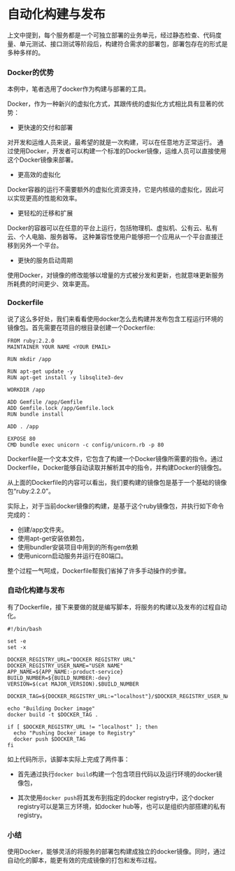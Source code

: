 # 自动化构建与发布

上文中提到，每个服务都是一个可独立部署的业务单元，经过静态检查、代码度量、单元测试、接口测试等阶段后，构建符合需求的部署包，部署包存在的形式是多种多样的。

### Docker的优势

本例中，笔者选用了docker作为构建与部署的工具。

Docker，作为一种新兴的虚拟化方式，其跟传统的虚拟化方式相比具有显著的优势：

 - 更快速的交付和部署

对开发和运维人员来说，最希望的就是一次构建，可以在任意地方正常运行。
通过使用Docker，开发者可以构建一个标准的Docker镜像，运维人员可以直接使用这个Docker镜像来部署。 
- 更高效的虚拟化

Docker容器的运行不需要额外的虚拟化资源支持，它是内核级的虚拟化，因此可以实现更高的性能和效率。

- 更轻松的迁移和扩展

Docker的容器可以在任意的平台上运行，包括物理机、虚拟机、公有云、私有云、个人电脑、服务器等。 这种兼容性使用户能够把一个应用从一个平台直接迁移到另外一个平台。

- 更快的服务启动周期

使用Docker，对镜像的修改能够以增量的方式被分发和更新，也就意味更新服务所耗费的时间更少、效率更高。

### Dockerfile

说了这么多好处，我们来看看使用docker怎么去构建并发布包含工程运行环境的镜像包。首先需要在项目的根目录创建一个Dockerfile:


```
FROM ruby:2.2.0
MAINTAINER YOUR NAME <YOUR EMAIL>

RUN mkdir /app

RUN apt-get update -y
RUN apt-get install -y libsqlite3-dev

WORKDIR /app

ADD Gemfile /app/Gemfile
ADD Gemfile.lock /app/Gemfile.lock
RUN bundle install

ADD . /app

EXPOSE 80
CMD bundle exec unicorn -c config/unicorn.rb -p 80
```

Dockerfile是一个文本文件，它包含了构建一个Docker镜像所需要的指令。通过Dockerfile，Docker能够自动读取并解析其中的指令，并构建Docker的镜像包。

从上面的Dockerfile的内容可以看出，我们要构建的镜像包是基于一个基础的镜像包“ruby:2.2.0”。

实际上，对于当前docker镜像的构建，是基于这个ruby镜像包，并执行如下命令完成的：
- 创建/app文件夹。
- 使用apt-get安装依赖包，
- 使用bundler安装项目中用到的所有gem依赖
- 使用unicorn启动服务并运行在80端口。

整个过程一气呵成，Dockerfile帮我们省掉了许多手动操作的步骤。


### 自动化构建与发布

有了Dockerfile，接下来要做的就是编写脚本，将服务的构建以及发布的过程自动化。

```
#!/bin/bash

set -e 
set -x

DOCKER_REGISTRY_URL="DOCKER REGISTRY URL"
DOCKER_REGISTRY_USER_NAME="USER NAME"
APP_NAME=${APP_NAME:-product-service}
BUILD_NUMBER=${BUILD_NUMBER:-dev}
VERSION=$(cat MAJOR_VERSION).$BUILD_NUMBER

DOCKER_TAG=${DOCKER_REGISTRY_URL:="localhost"}/$DOCKER_REGISTRY_USER_NAME/$APP_NAME:$VERSION

echo "Building Docker image"
docker build -t $DOCKER_TAG .

if [ $DOCKER_REGISTRY_URL != "localhost" ]; then
  echo "Pushing Docker image to Registry"
  docker push $DOCKER_TAG
fi
```

如上代码所示，该脚本实际上完成了两件事：

- 首先通过执行```docker build```构建一个包含项目代码以及运行环境的docker镜像包，

- 其次使用```docker push```将其发布到指定的docker registry中，这个docker registry可以是第三方环境，如docker hub等，也可以是组织内部搭建的私有registry。

### 小结

使用Docker，能够灵活的将服务的部署包构建成独立的docker镜像。同时，通过自动化的脚本，能更有效的完成镜像的打包和发布过程。
